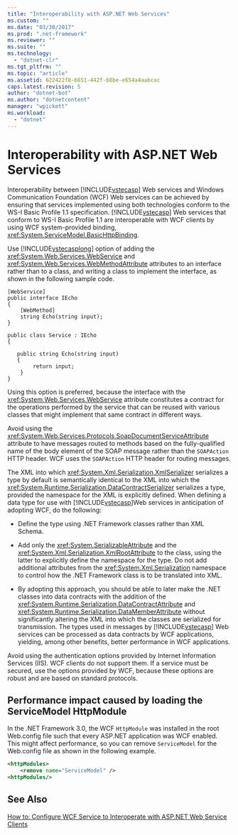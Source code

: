 ```yaml
---
title: "Interoperability with ASP.NET Web Services"
ms.custom: ""
ms.date: "03/30/2017"
ms.prod: ".net-framework"
ms.reviewer: ""
ms.suite: ""
ms.technology: 
  - "dotnet-clr"
ms.tgt_pltfrm: ""
ms.topic: "article"
ms.assetid: 622422f8-6651-442f-b8be-e654a4aabcac
caps.latest.revision: 5
author: "dotnet-bot"
ms.author: "dotnetcontent"
manager: "wpickett"
ms.workload: 
  - "dotnet"
---
```

# Interoperability with ASP.NET Web Services
Interoperability between [!INCLUDE[vstecasp](../../../../includes/vstecasp-md.md)] Web services and Windows Communication Foundation (WCF) Web services can be achieved by ensuring that services implemented using both technologies conform to the WS-I Basic Profile 1.1 specification. [!INCLUDE[vstecasp](../../../../includes/vstecasp-md.md)] Web services that conform to WS-I Basic Profile 1.1 are interoperable with WCF clients by using WCF system-provided binding, <xref:System.ServiceModel.BasicHttpBinding>.  
  
 Use [!INCLUDE[vstecasplong](../../../../includes/vstecasplong-md.md)] option of adding the <xref:System.Web.Services.WebService> and <xref:System.Web.Services.WebMethodAttribute> attributes to an interface rather than to a class, and writing a class to implement the interface, as shown in the following sample code.  
  
```  
[WebService]  
public interface IEcho  
{  
    [WebMethod]  
    string Echo(string input);  
}  
  
public class Service : IEcho  
{  
  
   public string Echo(string input)  
   {  
        return input;  
    }  
}  
```  
  
 Using this option is preferred, because the interface with the <xref:System.Web.Services.WebService> attribute constitutes a contract for the operations performed by the service that can be reused with various classes that might implement that same contract in different ways.  
  
 Avoid using the <xref:System.Web.Services.Protocols.SoapDocumentServiceAttribute> attribute to have messages routed to methods based on the fully-qualified name of the body element of the SOAP message rather than the `SOAPAction` HTTP header. WCF uses the `SOAPAction` HTTP header for routing messages.  
  
 The XML into which <xref:System.Xml.Serialization.XmlSerializer> serializes a type by default is semantically identical to the XML into which the <xref:System.Runtime.Serialization.DataContractSerializer> serializes a type, provided the namespace for the XML is explicitly defined. When defining a data type for use with [!INCLUDE[vstecasp](../../../../includes/vstecasp-md.md)]Web services in anticipation of adopting WCF, do the following:  
  
-   Define the type using .NET Framework classes rather than XML Schema.  
  
-   Add only the <xref:System.SerializableAttribute> and the <xref:System.Xml.Serialization.XmlRootAttribute> to the class, using the latter to explicitly define the namespace for the type. Do not add additional attributes from the <xref:System.Xml.Serialization> namespace to control how the .NET Framework class is to be translated into XML.  
  
-   By adopting this approach, you should be able to later make the .NET classes into data contracts with the addition of the <xref:System.Runtime.Serialization.DataContractAttribute> and <xref:System.Runtime.Serialization.DataMemberAttribute> without significantly altering the XML into which the classes are serialized for transmission. The types used in messages by [!INCLUDE[vstecasp](../../../../includes/vstecasp-md.md)] Web services can be processed as data contracts by WCF applications, yielding, among other benefits, better performance in WCF applications.  
  
 Avoid using the authentication options provided by Internet Information Services (IIS). WCF clients do not support them. If a service must be secured, use the options provided by WCF, because these options are robust and are based on standard protocols.  
  
## Performance impact caused by loading the ServiceModel HttpModule  
 In the .NET Framework 3.0, the WCF `HttpModule` was installed in the root Web.config file such that every ASP.NET application was WCF enabled. This might affect performance, so you can remove `ServiceModel` for the Web.config file as shown in the following example.  
  
```xml  
<httpModules>  
    <remove name="ServiceModel" />  
<httpModules/>  
```  
  
## See Also  
 [How to: Configure WCF Service to Interoperate with ASP.NET Web Service Clients](../../../../docs/framework/wcf/feature-details/config-wcf-service-with-aspnet-web-service.md)
